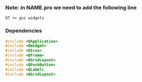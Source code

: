 ### Note: in NAME.pro we need to add the following line
```
QT += gui widgets
```

### Dependencies
```c++
#include <QApplication>
#include <QWidget>
#include <QIcon>
#include <QFrame>
#include <QGridLayout>
#include <QPushButton>
#include <QLabel>
#include <QGridLayout>
```
